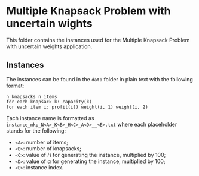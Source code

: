 # Multiple Knapsack Problem with uncertain wights

This folder contains the instances used for the Multiple Knapsack Problem with uncertain weights application. 

## Instances

The instances can be found in the `data` folder in plain text with the following format:

```
n_knapsacks n_items
for each knapsack k: capacity(k)
for each item i: profit(i)) weight(i, 1) weight(i, 2)
```

Each instance name is formatted as `instance_mkp_N<A>_K<B>_H<C>_A<D>__<E>.txt` where each placeholder stands for the following:

- `<A>`: number of items;
- `<B>`: number of knapsacks;
- `<C>`: value of $H$ for generating the instance, multiplied by 100;
- `<D>`: value of $\alpha$ for generating the instance, multiplied by 100;
- `<E>`: instance index.
